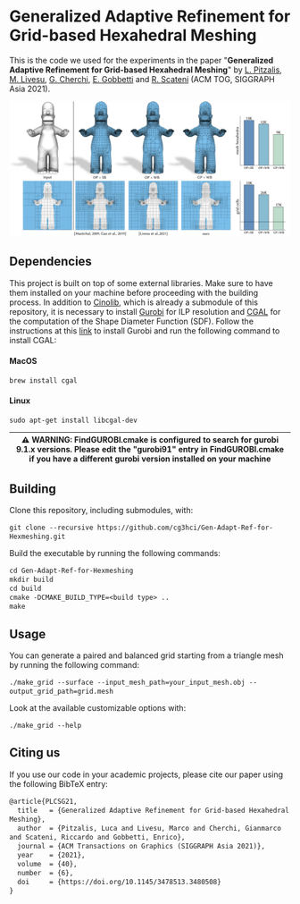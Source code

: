 # Generalized Adaptive Refinement for Grid-based Hexahedral Meshing

This is the code we used for the experiments in the paper "**Generalized Adaptive Refinement for Grid-based Hexahedral Meshing**" by [L. Pitzalis](pizza1994.github.io), [M. Livesu](http://pers.ge.imati.cnr.it/livesu/), [G. Cherchi](http://www.gianmarcocherchi.com), [E. Gobbetti](https://www.crs4.it/it/peopledetails/8/enrico-gobbetti/) and [R. Scateni](https://people.unica.it/riccardoscateni/) (ACM TOG, SIGGRAPH Asia 2021).

<p align="center"><img src="teaser_HD.png"></p>

## Dependencies
This project is built on top of some external libraries. Make sure to have them installed on your machine before proceeding with the building process. In addition to [Cinolib](https://github.com/mlivesu/cinolib.git), which is already a submodule of this repository, it is necessary to install [Gurobi](https://www.gurobi.com) for ILP resolution and [CGAL](https://www.cgal.org) for the computation of the Shape Diameter Function (SDF). Follow the instructions at this [link](https://www.gurobi.com/documentation/6.5/quickstart_linux/software_installation_guid.html) to install Gurobi and run the following command to install CGAL:
#### MacOS
```
brew install cgal
```
#### Linux
```
sudo apt-get install libcgal-dev
```
|:warning: WARNING: FindGUROBI.cmake is configured to search for gurobi 9.1.x versions. Please edit the "gurobi91" entry in FindGUROBI.cmake if you have a different gurobi version installed on your machine|
| --- |
## Building
Clone this repository, including submodules, with:
```
git clone --recursive https://github.com/cg3hci/Gen-Adapt-Ref-for-Hexmeshing.git
```
Build the executable by running the following commands:
```
cd Gen-Adapt-Ref-for-Hexmeshing 
mkdir build
cd build
cmake -DCMAKE_BUILD_TYPE=<build type> ..
make
```

## Usage

You can generate a paired and balanced grid starting from a triangle mesh by running the following command:
```
./make_grid --surface --input_mesh_path=your_input_mesh.obj --output_grid_path=grid.mesh
```
Look at the available customizable options with:
```
./make_grid --help
```

## Citing us
If you use our code in your academic projects, please cite our paper using the following BibTeX entry:
```
@article{PLCSG21,
  title   = {Generalized Adaptive Refinement for Grid-based Hexahedral Meshing},
  author  = {Pitzalis, Luca and Livesu, Marco and Cherchi, Gianmarco and Scateni, Riccardo and Gobbetti, Enrico},
  journal = {ACM Transactions on Graphics (SIGGRAPH Asia 2021)},
  year    = {2021},
  volume  = {40},
  number  = {6},
  doi     = {https://doi.org/10.1145/3478513.3480508}
}
```
